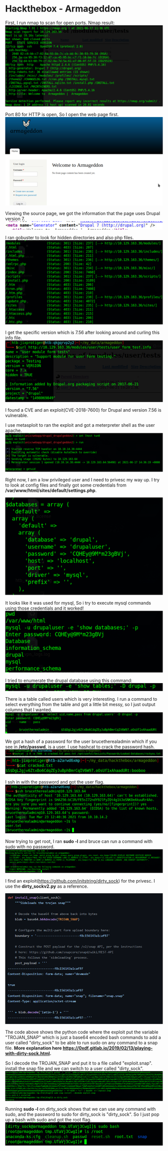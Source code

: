 # Hackthebox - Armageddon

First, I run nmap to scan for open ports.
Nmap result:
![](nmap.png)

Port 80 for HTTP is open, So I open the web page first.
![](webpage.png)

Viewing the source page, we got the information that the page uses Drupal version 7.
![](websource.png)

I ran gobuster to look for hidden directories and also php files.
![](gobuster.png)

I get the specific version which is 7.56 after looking around and curling this info file.
![](curlinfo.png)

I found a CVE and an exploit(CVE-2018-7600) for Drupal and version 7.56 is vulnerable.

I use metasploit to ran the exploit and got a meterpreter shell as the user apache.
![](meterpreter.png)

Right now, I am a low privileged user and I need to privesc my way up. I try to look at config files and finally got some credentials from **/var/www/html/sites/default/settings.php**.

![](mysqlcred.png)

It looks like it was used for mysql, So i try to execute mysql commands using those credentials and it worked!
![](mysqlcommand.png)

I tried to enumerate the drupal database using this command:
![](enumdb.png)

There is a table called users which is very interesting. I run a command to select everything from the table and got a little bit messy, so I just output columns that I wanted.
![](admincred.png)

We got a hash of a password for the user brucetherealadmin which if you see in **/etc/passwd**, is a user. I use hashcat to crack the password hash.
![](hashcat.png)
![](cracked.png)

I ssh in with the password and got the user flag.
![](userflag.png)

Now trying to get root, I ran **sudo -l** and bruce can run a command with sudo with no password.
![](sudo-l.png)

I find an exploit(https://github.com/initstring/dirty_sock) for the privesc. I use the **dirty_sockv2.py** as a reference.

![](snapexploit.png)

The code above shows the python code where the exploit put the variable "TROJAN_SNAP" which is just a base64 encoded bash commands to add a user called "dirty_sock" to be able to run sudo on any command to a snap file. **More explanation here https://0xdf.gitlab.io/2019/02/13/playing-with-dirty-sock.html.**

So I decode the TROJAN_SNAP and put it to a file called "exploit.snap". install the snap file and we can switch to a user called "dirty_sock".
![](snapexploitdone.png)

Running **sudo -l** on dirty_sock shows that we can use any command with sudo, and the password to sudo for dirty_sock is "dirty_sock". So I just pop up a bash with sudo and got the root flag.
![](rooted.png)

